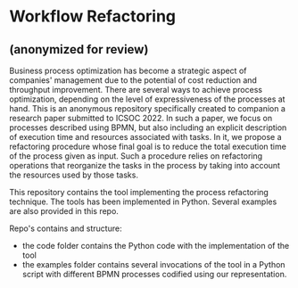 # Workflow Refactoring 
## (anonymized for review)

Business process optimization has become a strategic aspect of companies' management due to the potential of cost reduction and throughput improvement.
There are several ways to achieve process optimization, depending on the level of expressiveness of the processes at hand. 
This is an anonymous repository specifically created to companion a research paper submitted to ICSOC 2022.
In such a paper, we focus on processes described using BPMN, but also including an explicit description of execution time and resources associated with tasks. 
In it, we propose a refactoring procedure whose final goal is to reduce the total execution time of the process given as input. 
Such a procedure relies on refactoring operations that reorganize the tasks in the process by taking into account the resources used by those tasks. 

This repository contains the tool implementing the process refactoring technique.
The tools has been implemented in Python.
Several examples are also provided in this repo.

Repo's contains and structure:
- the code folder contains the Python code with the implementation of the tool
- the examples folder contains several invocations of the tool in a Python script with different BPMN processes codified using our  representation.
